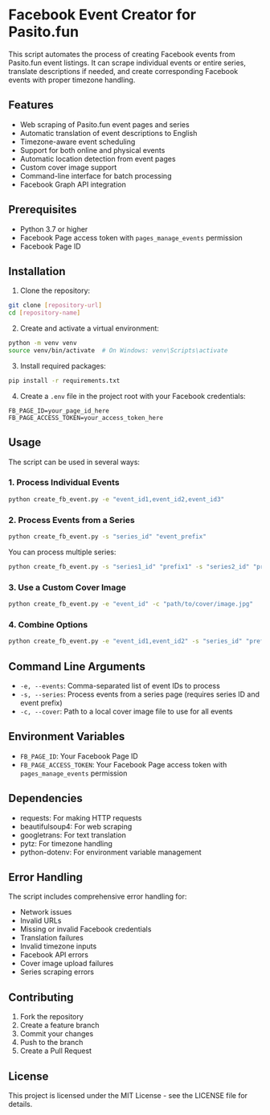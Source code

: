 # Facebook Event Creator for Pasito.fun

This script automates the process of creating Facebook events from Pasito.fun event listings. It can scrape individual events or entire series, translate descriptions if needed, and create corresponding Facebook events with proper timezone handling.

## Features

- Web scraping of Pasito.fun event pages and series
- Automatic translation of event descriptions to English
- Timezone-aware event scheduling
- Support for both online and physical events
- Automatic location detection from event pages
- Custom cover image support
- Command-line interface for batch processing
- Facebook Graph API integration

## Prerequisites

- Python 3.7 or higher
- Facebook Page access token with `pages_manage_events` permission
- Facebook Page ID

## Installation

1. Clone the repository:
```bash
git clone [repository-url]
cd [repository-name]
```

2. Create and activate a virtual environment:
```bash
python -m venv venv
source venv/bin/activate  # On Windows: venv\Scripts\activate
```

3. Install required packages:
```bash
pip install -r requirements.txt
```

4. Create a `.env` file in the project root with your Facebook credentials:
```
FB_PAGE_ID=your_page_id_here
FB_PAGE_ACCESS_TOKEN=your_access_token_here
```

## Usage

The script can be used in several ways:

### 1. Process Individual Events

```bash
python create_fb_event.py -e "event_id1,event_id2,event_id3"
```

### 2. Process Events from a Series

```bash
python create_fb_event.py -s "series_id" "event_prefix"
```

You can process multiple series:
```bash
python create_fb_event.py -s "series1_id" "prefix1" -s "series2_id" "prefix2"
```

### 3. Use a Custom Cover Image

```bash
python create_fb_event.py -e "event_id" -c "path/to/cover/image.jpg"
```

### 4. Combine Options

```bash
python create_fb_event.py -e "event_id1,event_id2" -s "series_id" "prefix" -c "cover.jpg"
```

## Command Line Arguments

- `-e, --events`: Comma-separated list of event IDs to process
- `-s, --series`: Process events from a series page (requires series ID and event prefix)
- `-c, --cover`: Path to a local cover image file to use for all events

## Environment Variables

- `FB_PAGE_ID`: Your Facebook Page ID
- `FB_PAGE_ACCESS_TOKEN`: Your Facebook Page access token with `pages_manage_events` permission

## Dependencies

- requests: For making HTTP requests
- beautifulsoup4: For web scraping
- googletrans: For text translation
- pytz: For timezone handling
- python-dotenv: For environment variable management

## Error Handling

The script includes comprehensive error handling for:
- Network issues
- Invalid URLs
- Missing or invalid Facebook credentials
- Translation failures
- Invalid timezone inputs
- Facebook API errors
- Cover image upload failures
- Series scraping errors

## Contributing

1. Fork the repository
2. Create a feature branch
3. Commit your changes
4. Push to the branch
5. Create a Pull Request

## License

This project is licensed under the MIT License - see the LICENSE file for details. 